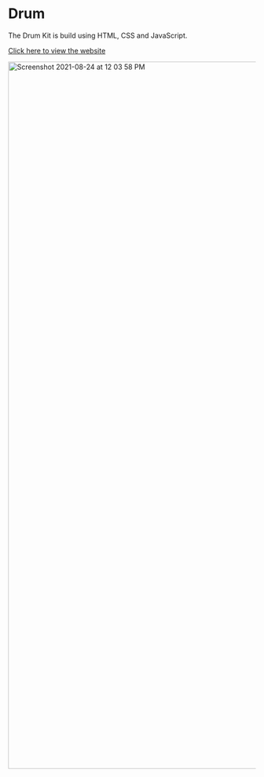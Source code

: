 # Drum 
The Drum Kit is build using HTML, CSS and JavaScript.

[Click here to view the website]( https://surajchavan19.github.io/DRUM/)
 
<img width="1440" alt="Screenshot 2021-08-24 at 12 03 58 PM" src="https://user-images.githubusercontent.com/38256861/130568605-b6386895-5f2b-4c7d-9213-e3d20eb95025.png">

 
 
 
 
 
 
 
